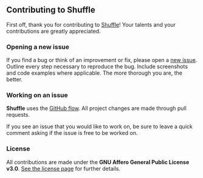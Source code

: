 ## Contributing to Shuffle

First off, thank you for contributing to [Shuffle](https://shuffler.io/)! Your talents and your contributions are greatly appreciated.

### Opening a new issue

If you find a bug or think of an improvement or fix, please open a [new issue](https://github.com/frikky/Shuffle/issues/new). Outline every step necessary to reproduce the bug. Include screenshots and code examples where applicable. The more thorough you are, the better.

### Working on an issue

**Shuffle** uses the [GitHub flow](https://guides.github.com/introduction/flow/index.html). All project changes are made through pull requests.

If you see an issue that you would like to work on, be sure to leave a quick comment asking if the issue is free to be worked on.

### License

All contributions are made under the **GNU Affero General Public License v3.0**. [See the license page](https://github.com/frikky/Shuffle/blob/master/LICENSE) for further details.
